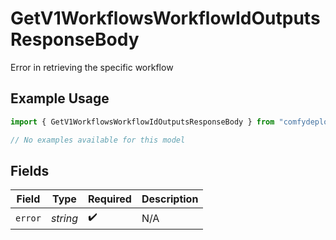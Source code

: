 # GetV1WorkflowsWorkflowIdOutputsResponseBody

Error in retrieving the specific workflow

## Example Usage

```typescript
import { GetV1WorkflowsWorkflowIdOutputsResponseBody } from "comfydeploy/models/errors";

// No examples available for this model
```

## Fields

| Field              | Type               | Required           | Description        |
| ------------------ | ------------------ | ------------------ | ------------------ |
| `error`            | *string*           | :heavy_check_mark: | N/A                |
